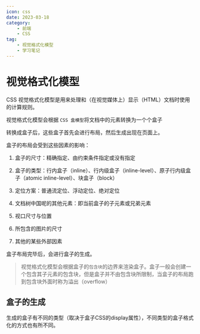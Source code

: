 ```yaml
---
icon: css
date: 2023-03-18
category:
    - 前端
    - CSS
tag:
    - 视觉格式化模型
    - 学习笔记
---
```


# 视觉格式化模型

CSS 视觉格式化模型是用来处理和（在视觉媒体上）显示（HTML）文档时使用的计算规则。

视觉格式化模型会根据 `CSS 盒模型`将文档中的元素转换为一个个盒子

转换成盒子后，这些盒子首先会进行布局，然后生成出现在页面上。

盒子的布局会受到这些因素的影响：

1. 盒子的尺寸：精确指定、由约束条件指定或没有指定

2. 盒子的类型：行内盒子（inline）、行内级盒子（inline-level）、原子行内级盒子（atomic inline-level）、块盒子（block）

3. 定位方案：普通流定位、浮动定位、绝对定位

4. 文档树中国呢的其他元素：即当前盒子的子元素或兄弟元素
5. 视口尺寸与位置
6. 所包含的图片的尺寸
7. 其他的某些外部因素

盒子布局完毕后，会进行盒子的生成。

> 视觉格式化模型会根据盒子的`包含块`的边界来渲染盒子。盒子一般会创建一个包含其子元素的包含块，但是盒子并不由包含块所限制，当盒子的布局跑到包含块外面时称为溢出（overflow）

## 盒子的生成

生成的盒子有不同的类型（取决于盒子CSS的display属性），不同类型的盒子格式化的方式也有所不同。

